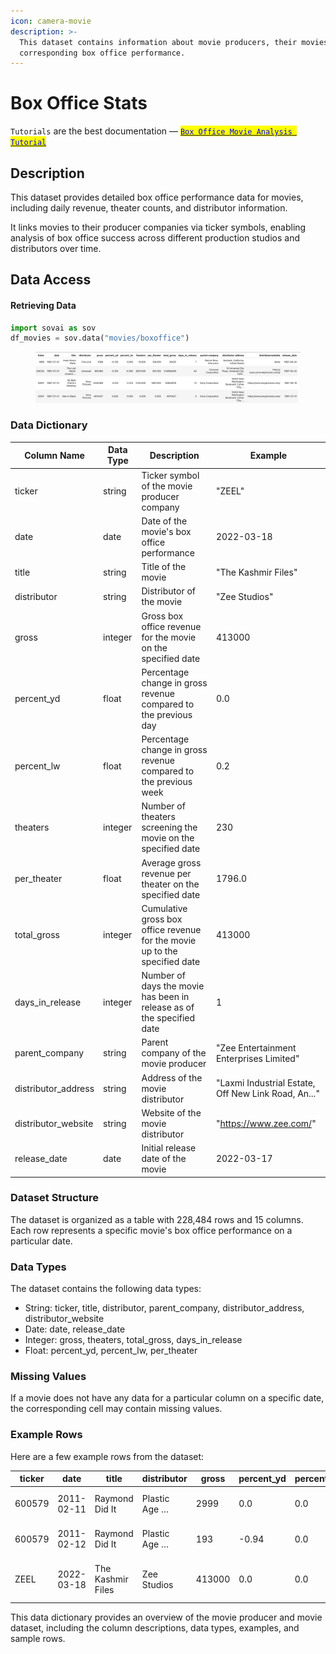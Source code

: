 ```yaml
---
icon: camera-movie
description: >-
  This dataset contains information about movie producers, their movies, and the
  corresponding box office performance.
---
```


# Box Office Stats

`Tutorials` are the best documentation —  [<mark style="color:blue;">`Box Office Movie Analysis Tutorial`</mark>](https://colab.research.google.com/github/sovai-research/sovai-public/blob/main/notebooks/datasets/Movies%20Box%20Office.ipynb)

## Description

This dataset provides detailed box office performance data for movies, including daily revenue, theater counts, and distributor information.

It links movies to their producer companies via ticker symbols, enabling analysis of box office success across different production studios and distributors over time.

## Data Access

#### Retrieving Data

```python
import sovai as sov 
df_movies = sov.data("movies/boxoffice")
```

<figure><img src="../../.gitbook/assets/box_office_stats_1.png" alt=""><figcaption></figcaption></figure>

### Data Dictionary

| Column Name          | Data Type | Description                                                                | Example                                             |
| -------------------- | --------- | -------------------------------------------------------------------------- | --------------------------------------------------- |
| ticker               | string    | Ticker symbol of the movie producer company                                | "ZEEL"                                              |
| date                 | date      | Date of the movie's box office performance                                 | 2022-03-18                                          |
| title                | string    | Title of the movie                                                         | "The Kashmir Files"                                 |
| distributor          | string    | Distributor of the movie                                                   | "Zee Studios"                                       |
| gross                | integer   | Gross box office revenue for the movie on the specified date               | 413000                                              |
| percent\_yd          | float     | Percentage change in gross revenue compared to the previous day            | 0.0                                                 |
| percent\_lw          | float     | Percentage change in gross revenue compared to the previous week           | 0.2                                                 |
| theaters             | integer   | Number of theaters screening the movie on the specified date               | 230                                                 |
| per\_theater         | float     | Average gross revenue per theater on the specified date                    | 1796.0                                              |
| total\_gross         | integer   | Cumulative gross box office revenue for the movie up to the specified date | 413000                                              |
| days\_in\_release    | integer   | Number of days the movie has been in release as of the specified date      | 1                                                   |
| parent\_company      | string    | Parent company of the movie producer                                       | "Zee Entertainment Enterprises Limited"             |
| distributor\_address | string    | Address of the movie distributor                                           | "Laxmi Industrial Estate, Off New Link Road, An..." |
| distributor\_website | string    | Website of the movie distributor                                           | "https://www.zee.com/"                              |
| release\_date        | date      | Initial release date of the movie                                          | 2022-03-17                                          |

### Dataset Structure

The dataset is organized as a table with 228,484 rows and 15 columns. Each row represents a specific movie's box office performance on a particular date.

### Data Types

The dataset contains the following data types:

* String: ticker, title, distributor, parent\_company, distributor\_address, distributor\_website
* Date: date, release\_date
* Integer: gross, theaters, total\_gross, days\_in\_release
* Float: percent\_yd, percent\_lw, per\_theater

### Missing Values

If a movie does not have any data for a particular column on a specific date, the corresponding cell may contain missing values.

### Example Rows

Here are a few example rows from the dataset:

| ticker | date       | title             | distributor   | gross  | percent\_yd | percent\_lw | theaters | per\_theater | total\_gross | days\_in\_release | parent\_company                       | distributor\_address                              | distributor\_website        | release\_date |
| ------ | ---------- | ----------------- | ------------- | ------ | ----------- | ----------- | -------- | ------------ | ------------ | ----------------- | ------------------------------------- | ------------------------------------------------- | --------------------------- | ------------- |
| 600579 | 2011-02-11 | Raymond Did It    | Plastic Age … | 2999   | 0.0         | 0.0         | 1.0      | 2999.0       | 2999         | 1                 | KraussMaffei Group                    | 7295 Tellier St, Montreal, Quebec H1N 3S9, CA     | https://plastic-age.com/en/ | 2011-02-10    |
| 600579 | 2011-02-12 | Raymond Did It    | Plastic Age … | 193    | -0.94       | 0.0         | 1.0      | 193.0        | 3192         | 2                 | KraussMaffei Group                    | 7295 Tellier St, Montreal, Quebec H1N 3S9, CA     | https://plastic-age.com/en/ | 2011-02-10    |
| ZEEL   | 2022-03-18 | The Kashmir Files | Zee Studios   | 413000 | 0.0         | 0.0         | 230.0    | 1796.0       | 413000       | 1                 | Zee Entertainment Enterprises Limited | Laxmi Industrial Estate, Off New Link Road, An... | https://www.zee.com/        | 2022-03-17    |

This data dictionary provides an overview of the movie producer and movie dataset, including the column descriptions, data types, examples, and sample rows.
